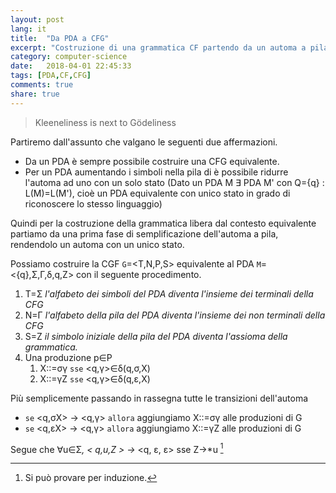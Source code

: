 ```yaml
---
layout: post
lang: it
title:  "Da PDA a CFG"
excerpt: "Costruzione di una grammatica CF partendo da un automa a pila (PDA)"
category: computer-science
date:   2018-04-01 22:45:33
tags: [PDA,CF,CFG]
comments: true
share: true
---
```


> Kleeneliness is next to Gödeliness 

Partiremo dall'assunto che valgano le seguenti due affermazioni.

* Da un PDA è sempre possibile costruire una CFG equivalente.
* Per un PDA aumentando i simboli nella pila di è possibile ridurre l'automa ad uno con un solo stato (Dato un PDA M &exist; PDA M' con Q={q} : L(M)=L(M'), cioè un PDA equivalente con unico stato in grado di riconoscere lo stesso linguaggio) 

Quindi per la costruzione della grammatica libera dal contesto equivalente partiamo da una prima fase di semplificazione dell'automa a pila, rendendolo un automa con un unico stato.

Possiamo costruire la CGF `G`=<T,N,P,S> equivalente al PDA `M`=<{q},&Sigma;,&Gamma;,&delta;,q,Z> con il seguente procedimento.

1. T=&Sigma; *l'alfabeto dei simboli del PDA diventa l'insieme dei terminali della CFG*
2. N=&Gamma; *l'alfabeto della pila del PDA diventa l'insieme dei non terminali della CFG*
3. S=Z *il simbolo iniziale della pila del PDA diventa l'assioma della grammatica.*
4. Una produzione p&isin;P 
   1. X::=&sigma;&gamma; `sse` <q,&gamma;>&isin;&delta;(q,&sigma;,X) 
   2. X::=&gamma;Z `sse` <q,&gamma;>&isin;&delta;(q,&epsilon;,X)

Più semplicemente passando in rassegna tutte le transizioni dell'automa 

* `se` <q,&sigma;X> -> <q,&gamma;> `allora` aggiungiamo X::=&sigma;&gamma; alle produzioni di G
* `se` <q,&epsilon;X> -> <q,&gamma;> `allora` aggiungiamo X::=&gamma;Z alle produzioni di G

Segue che &forall;u&isin;&Sigma;*, < q,u,Z > &rarr;* <q, &epsilon;, &epsilon;> sse Z&rarr;*u [^footnote1]


[^footnote1]: Si può provare per induzione.